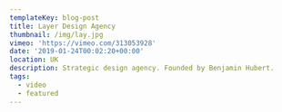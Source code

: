 ```yaml
---
templateKey: blog-post
title: Layer Design Agency
thumbnail: /img/lay.jpg
vimeo: 'https://vimeo.com/313053928'
date: '2019-01-24T00:02:20+00:00'
location: UK
description: Strategic design agency. Founded by Benjamin Hubert.
tags:
  - video
  - featured
---
```


